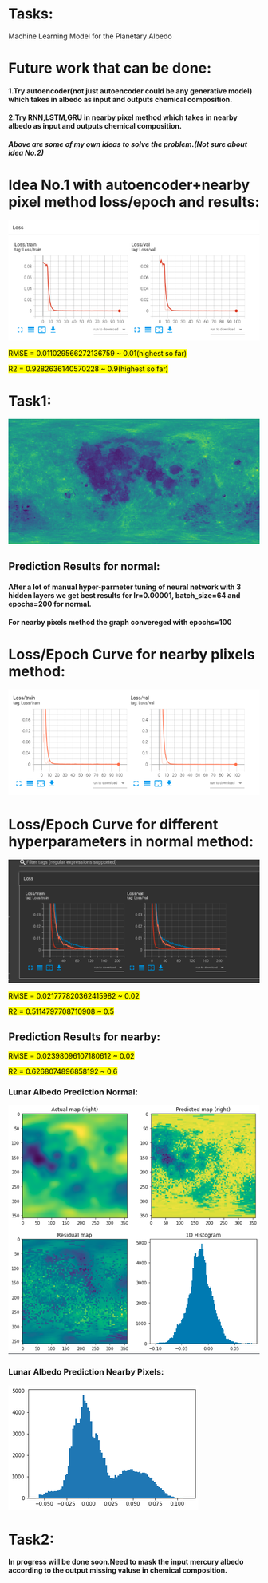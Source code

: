 # Tasks:
Machine Learning Model for the Planetary Albedo 

# Future work that can be done:
#### 1.Try autoencoder(not just autoencoder could be any generative model) which takes in albedo as input and outputs chemical composition.
#### 2.Try RNN,LSTM,GRU in nearby pixel method which takes in nearby albedo as input and outputs chemical composition.

##### Above are some of my own ideas to solve the problem.(Not sure about idea No.2)

# Idea No.1 with autoencoder+nearby pixel method loss/epoch and results:

![Lunar5](images/Lunar_Albedo/autoencoder_lunar_loss-epoch.png)


<mark>RMSE =  0.011029566272136759 ~ 0.01(highest so far)</mark>

<mark>R2 =  0.9282636140570228 ~ 0.9(highest so far)</mark>

# Task1:

![Lunar](images/Lunar_Albedo/complete_albedo.png)

## Prediction Results for normal:

#### After a lot of manual hyper-parmeter tuning of neural network with 3 hidden layers we get best results for lr=0.00001, batch_size=64 and  epochs=200 for normal.

#### For nearby pixels method the graph convereged with epochs=100

# Loss/Epoch Curve for nearby plixels method:

![Lunar3](images/Lunar_Albedo/loss_epoch.png)

# Loss/Epoch Curve for different hyperparameters in normal method:

![Lunar2](images/Lunar_Albedo/64,128,256.png)


<mark>RMSE = 0.021777820362415982 ~ 0.02</mark>

<mark>R2 = 0.5114797708710908 ~ 0.5</mark>

## Prediction Results for nearby:
<mark>RMSE = 0.02398096107180612 ~ 0.02</mark>

<mark>R2 = 0.6268074896858192 ~ 0.6</mark>

### Lunar Albedo Prediction Normal:

![Lunar](images/Lunar_Albedo/results.png)


### Lunar Albedo Prediction Nearby Pixels:

![Lunar1](images/Lunar_Albedo/nearby_hist.png)


# Task2:

#### In progress will be done soon.Need to mask the input mercury albedo according to the output missing valuse in chemical composition.

